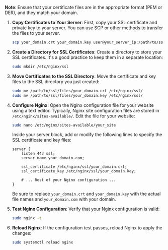 **Note**: Ensure that your certificate files are in the appropriate format (PEM or DER), and they match your domain.

1. **Copy Certificates to Your Server**:
   First, copy your SSL certificate and private key to your server. You can use SCP or other methods to transfer the files to your server.

   ```bash
   scp your_domain.crt your_domain.key user@your_server_ip:/path/to/ssl/files/
   ```

2. **Create a Directory for SSL Certificates**:
   Create a directory to store your SSL certificates. It's a good practice to keep them in a separate location:

   ```bash
   sudo mkdir /etc/nginx/ssl
   ```

3. **Move Certificates to the SSL Directory**:
   Move the certificate and key files to the SSL directory you just created:

   ```bash
   sudo mv /path/to/ssl/files/your_domain.crt /etc/nginx/ssl/
   sudo mv /path/to/ssl/files/your_domain.key /etc/nginx/ssl/
   ```

4. **Configure Nginx**:
   Open the Nginx configuration file for your website using a text editor. Typically, Nginx site configuration files are stored in `/etc/nginx/sites-available/`. Edit the file for your website:

   ```bash
   sudo nano /etc/nginx/sites-available/your_site
   ```

   Inside your server block, add or modify the following lines to specify the SSL certificate and key files:

   ```nginx
   server {
       listen 443 ssl;
       server_name your_domain.com;

       ssl_certificate /etc/nginx/ssl/your_domain.crt;
       ssl_certificate_key /etc/nginx/ssl/your_domain.key;

       # ... Rest of your Nginx configuration ...
   }
   ```

   Be sure to replace `your_domain.crt` and `your_domain.key` with the actual file names and `your_domain.com` with your domain.

5. **Test Nginx Configuration**:
   Verify that your Nginx configuration is valid:

   ```bash
   sudo nginx -t
   ```

6. **Reload Nginx**:
   If the configuration test passes, reload Nginx to apply the changes:

   ```bash
   sudo systemctl reload nginx
   ```